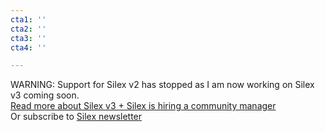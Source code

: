 ```yaml
---
cta1: ''
cta2: ''
cta3: ''
cta4: ''

---
```

WARNING: Support for Silex v2 has stopped as I am now working on Silex v3 coming soon.<br>[Read more about Silex v3 + Silex is hiring a community manager](https://www.silexlabs.org/tag/v3/ "Silex v3 articles")
<br>Or subscribe to [Silex newsletter](https://mail-list.silexlabs.org/subscription/cemnfkaVrK?locale=en-US&source=silex.me)
